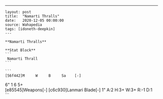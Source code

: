 ---
    layout: post
    title:  "Namarti Thralls"
    date:   2020-12-05 00:00:00
    source: Wahapedia
    tags: [idoneth-deepkin]
    ---
    
    **Namarti Thralls**
    
    **Stat Block**
    ```
     Namarti Thrall
    ```
    
    ```
    [56f442]M     W     B     Sa    [-]
6"    1     6     5+    
[e85545]Weapons[-]
[c6c930]Lanmari Blade[-]
1"     A:2    H:3+   W:3+   R:-1   D:1   
    ```
    
    
    